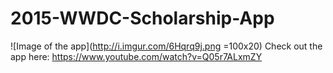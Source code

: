 # 2015-WWDC-Scholarship-App
![Image of the app](http://i.imgur.com/6Hqrq9j.png =100x20)
Check out the app here: https://www.youtube.com/watch?v=Q05r7ALxmZY
